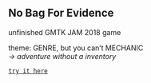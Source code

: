 ## No Bag For Evidence
unfinished GMTK JAM 2018 game
 
theme: GENRE, but you can’t MECHANIC  
_→ adventure without a inventory_

[`try it here`](https://dedekm.github.io/no-bag-for-evidence)
